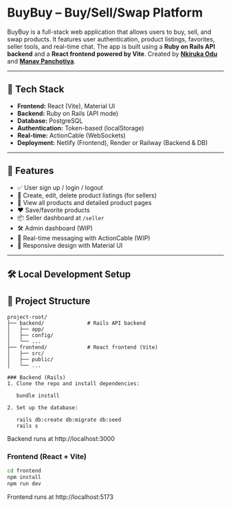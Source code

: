 # BuyBuy – Buy/Sell/Swap Platform

BuyBuy is a full-stack web application that allows users to buy, sell, and swap products. It features user authentication, product listings, favorites, seller tools, and real-time chat. The app is built using a **Ruby on Rails API backend** and a **React frontend powered by Vite**. Created by [**Nkiruka Odu**](https://github.com/Odu-Enkay) and [**Manav Panchotiya**](https://github.com/manavpanchotiya/).

---

## 🧱 Tech Stack

- **Frontend:** React (Vite), Material UI
- **Backend:** Ruby on Rails (API mode)
- **Database:** PostgreSQL
- **Authentication:** Token-based (localStorage)
- **Real-time:** ActionCable (WebSockets)
- **Deployment:** Netlify (Frontend), Render or Railway (Backend & DB)

---

## 🚀 Features

- ✅ User sign up / login / logout  
- 🛒 Create, edit, delete product listings (for sellers)  
- 🧾 View all products and detailed product pages  
- ❤️ Save/favorite products  
- 📦 Seller dashboard at `/seller`  
- 🛠 Admin dashboard (WIP)  
- 💬 Real-time messaging with ActionCable (WIP)  
- 📱 Responsive design with Material UI  

---

## 🛠️ Local Development Setup

## 📁 Project Structure
```text
project-root/
├── backend/              # Rails API backend
│   ├── app/
│   ├── config/
│   └── ...
├── frontend/             # React frontend (Vite)
│   ├── src/
│   ├── public/
│   └── ...

### Backend (Rails)
1. Clone the repo and install dependencies:
   
   bundle install
   
2. Set up the database:
   
   rails db:create db:migrate db:seed
   rails s
   ```

Backend runs at http://localhost:3000

### Frontend (React + Vite)
   ```bash
   cd frontend
   npm install
   npm run dev
   ```
Frontend runs at http://localhost:5173
